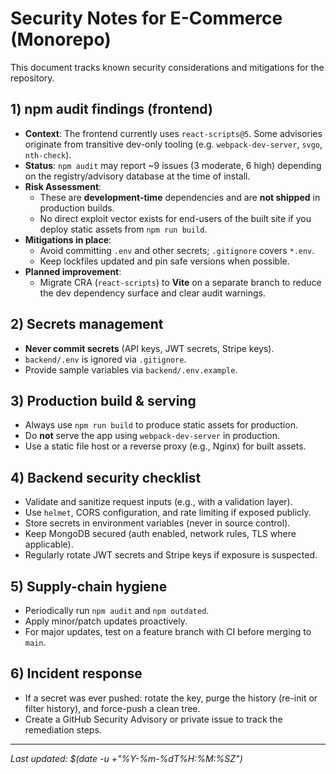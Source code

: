 # Security Notes for E-Commerce (Monorepo)

This document tracks known security considerations and mitigations for the repository.

## 1) npm audit findings (frontend)

- **Context**: The frontend currently uses `react-scripts@5`. Some advisories originate from transitive dev-only tooling (e.g. `webpack-dev-server`, `svgo`, `nth-check`).
- **Status**: `npm audit` may report ~9 issues (3 moderate, 6 high) depending on the registry/advisory database at the time of install.
- **Risk Assessment**:
  - These are **development-time** dependencies and are **not shipped** in production builds.
  - No direct exploit vector exists for end-users of the built site if you deploy static assets from `npm run build`.
- **Mitigations in place**:
  - Avoid committing `.env` and other secrets; `.gitignore` covers `*.env`.
  - Keep lockfiles updated and pin safe versions when possible.
- **Planned improvement**:
  - Migrate CRA (`react-scripts`) to **Vite** on a separate branch to reduce the dev dependency surface and clear audit warnings.

## 2) Secrets management

- **Never commit secrets** (API keys, JWT secrets, Stripe keys).
- `backend/.env` is ignored via `.gitignore`.
- Provide sample variables via `backend/.env.example`.

## 3) Production build & serving

- Always use `npm run build` to produce static assets for production.
- Do **not** serve the app using `webpack-dev-server` in production.
- Use a static file host or a reverse proxy (e.g., Nginx) for built assets.

## 4) Backend security checklist

- Validate and sanitize request inputs (e.g., with a validation layer).
- Use `helmet`, CORS configuration, and rate limiting if exposed publicly.
- Store secrets in environment variables (never in source control).
- Keep MongoDB secured (auth enabled, network rules, TLS where applicable).
- Regularly rotate JWT secrets and Stripe keys if exposure is suspected.

## 5) Supply-chain hygiene

- Periodically run `npm audit` and `npm outdated`.
- Apply minor/patch updates proactively.
- For major updates, test on a feature branch with CI before merging to `main`.

## 6) Incident response

- If a secret was ever pushed: rotate the key, purge the history (re-init or filter history), and force-push a clean tree.
- Create a GitHub Security Advisory or private issue to track the remediation steps.

---
_Last updated: $(date -u +"%Y-%m-%dT%H:%M:%SZ")_
